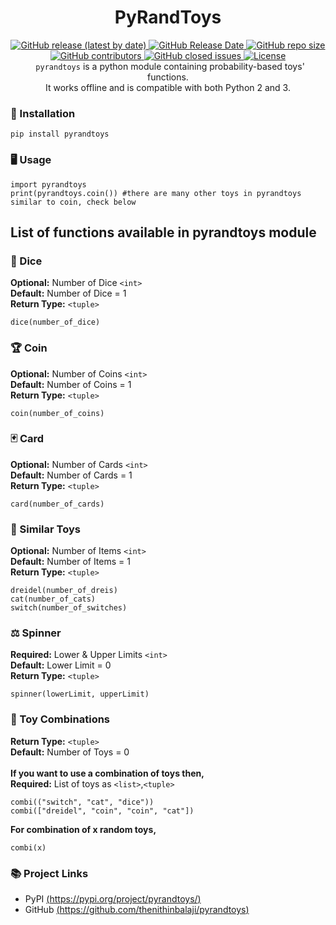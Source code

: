 <h1 align = "center">PyRandToys</h1></center>

<p align = "center">

  <a href = "https://github.com/thenithinbalaji/pyrandtoys/releases">
<img alt="GitHub release (latest by date)" src="https://img.shields.io/github/v/release/thenithinbalaji/pyrandtoys?color=blueviolet">
  </a>

  <a href = "https://github.com/thenithinbalaji/pyrandtoys/releases">
<img alt="GitHub Release Date" src="https://img.shields.io/github/release-date/thenithinbalaji/pyrandtoys?color=blue">
  </a>

  <a href = "https://github.com/thenithinbalaji/pyrandtoys">
<img alt="GitHub repo size" src="https://img.shields.io/github/repo-size/thenithinbalaji/pyrandtoys?color=red">
  </a>
  
<br>

  <a href = "https://github.com/thenithinbalaji/pyrandtoys/graphs/contributors">
<img alt="GitHub contributors" src="https://img.shields.io/github/contributors/thenithinbalaji/pyrandtoys?color=ff69b4"> 
  </a>

  <a href = "https://github.com/thenithinbalaji/pyrandtoys/issues?q=is%3Aissue+is%3Aclosed">
<img alt="GitHub closed issues" src="https://img.shields.io/github/issues-closed/thenithinbalaji/pyrandtoys?color=success">
  </a>

  <a href = "https://github.com/thenithinbalaji/pyrandtoys/blob/main/LICENSE.md">
<img alt="License" src="https://img.shields.io/github/license/thenithinbalaji/pyrandtoys"> 
  </a>
  
<br>
<code> pyrandtoys</code> is a python module containing probability-based toys' functions. <br> It works offline and is compatible with both Python 2 and 3. 

</p>

### 🔮 Installation

``` 
pip install pyrandtoys
```

### 🖥️ Usage

```
import pyrandtoys
print(pyrandtoys.coin()) #there are many other toys in pyrandtoys similar to coin, check below
```
## List of functions available in pyrandtoys module

### 🎲 Dice

**Optional:** Number of Dice `<int>`   
**Default:** Number of Dice = 1   
**Return Type:** `<tuple>`   
```
dice(number_of_dice)
```

### 🏆 Coin

**Optional:** Number of Coins `<int>`    
**Default:** Number of Coins = 1    
**Return Type:** `<tuple>`    
```
coin(number_of_coins)
```

### 🃏 Card
**Optional:** Number of Cards `<int>`    
**Default:** Number of Cards = 1    
**Return Type:** `<tuple>`    
```
card(number_of_cards)
```

### 🧮 Similar Toys

**Optional:** Number of Items `<int>`    
**Default:** Number of Items = 1    
**Return Type:** `<tuple>`    
```
dreidel(number_of_dreis)
cat(number_of_cats)
switch(number_of_switches)
```

### ⚖️ Spinner

**Required:** Lower & Upper Limits `<int>`    
**Default:** Lower Limit = 0    
**Return Type:** `<tuple>`    
```
spinner(lowerLimit, upperLimit) 
```

### 🥂 Toy Combinations
**Return Type:** `<tuple>`      
**Default:** Number of Toys = 0     
<br>
**If you want to use a combination of toys then,**        
**Required:** List of toys as `<list>`,`<tuple>`        
```
combi(("switch", "cat", "dice"))
combi(["dreidel", "coin", "coin", "cat"])
```

**For combination of x random toys,**    

```
combi(x)
```

### 📚 Project Links

+ PyPI [(https://pypi.org/project/pyrandtoys/)](https://pypi.org/project/pyrandtoys/)
+ GitHub [(https://github.com/thenithinbalaji/pyrandtoys)](https://github.com/thenithinbalaji/pyrandtoys)
